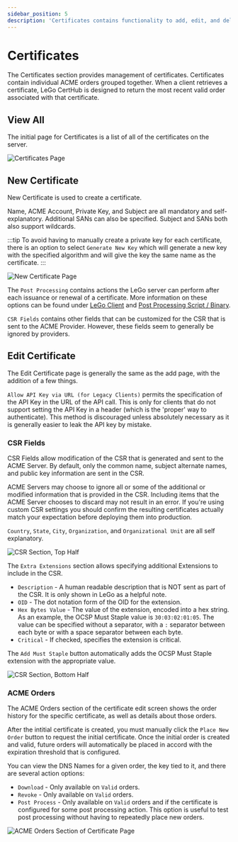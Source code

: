```yaml
---
sidebar_position: 5
description: 'Certificates contains functionality to add, edit, and delete certificates.'
---
```


# Certificates

The Certificates section provides management of certificates. Certificates contain
individual ACME orders grouped together. When a client retrieves a certificate, LeGo 
CertHub is designed to return the most recent valid order associated with that
certificate.

## View All

The initial page for Certificates is a list of all of the certificates on the server. 

![Certificates Page](/img/screenshots/certificates_all.png)

## New Certificate

New Certificate is used to create a certificate.

Name, ACME Account, Private Key, and Subject are all mandatory and 
self-explanatory. Additional SANs can also be specified. Subject and
SANs both also support wildcards.

:::tip
To avoid having to manually create a private key for each certificate,
there is an option to select `Generate New Key` which will generate
a new key with the specified algorithm and will give the key the same
name as the certificate.
:::

![New Certificate Page](/img/screenshots/certificates_new.png)

The `Post Processing` contains actions the LeGo server can perform after
each issuance or renewal of a certificate. More information on these options
can be found under [LeGo Client](/docs/using_certificates/lego_client/) and 
[Post Processing Script / Binary](/docs/using_certificates/post_process_bin/).

`CSR Fields` contains other fields that can be customized for the CSR that
is sent to the ACME Provider. However, these fields seem to generally be
ignored by providers.

## Edit Certificate

The Edit Certificate page is generally the same as the add page, with the 
addition of a few things.

`Allow API Key via URL (for Legacy Clients)` permits the specification of the 
API Key in the URL of the API call. This is only for clients that do not 
support setting the API Key in a header (which is the 'proper' way to 
authenticate). This method is discouraged unless absolutely necessary as it 
is generally easier to leak the API key by mistake.

### CSR Fields

CSR Fields allow modification of the CSR that is generated and sent to the
ACME Server. By default, only the common name, subject alternate names, and
public key information are sent in the CSR.

ACME Servers may choose to ignore all or some of the additional or modified
information that is provided in the CSR. Including items that the ACME Server
chooses to discard may not result in an error. If you're using custom CSR
settings you should confirm the resulting certificates actually match your
expectation before deploying them into production.

`Country`, `State`, `City`, `Organization`, and `Organizational Unit` are all
self explanatory.

![CSR Section, Top Half](/img/screenshots/csr_1.png)

The `Extra Extensions` section allows specifying additional Extensions to
include in the CSR.

- `Description` - A human readable description that is NOT sent as part of
  the CSR. It is only shown in LeGo as a helpful note.
- `OID` - The dot notation form of the OID for the extension.
- `Hex Bytes Value` - The value of the extension, encoded into a hex string.
  As an example, the OCSP Must Staple value is `30:03:02:01:05`. The value
  can be specified without a separator, with a `:` separator between each byte
  or with a space separator between each byte.
- `Critical` - If checked, specifies the extension is critical.

The `Add Must Staple` button automatically adds the OCSP Must Staple extension
with the appropriate value.

![CSR Section, Bottom Half](/img/screenshots/csr_2.png)

### ACME Orders

The ACME Orders section of the certificate edit screen shows the order 
history for the specific certificate, as well as details about those orders.

After the intitial certificate is created, you must manually click the 
`Place New Order` button to request the initial certificate. Once the initial
order is created and valid, future orders will automatically be placed in
accord with the expiration threshold that is configured.

You can view the DNS Names for a given order, the key tied to it, and there
are several action options:

- `Download` - Only available on `Valid` orders.
- `Revoke` - Only available on `Valid` orders.
- `Post Process` - Only available on `Valid` orders and if the certificate
  is configured for some post processing action. This option is useful to
  test post processing without having to repeatedly place new orders.

![ACME Orders Section of Certificate Page](/img/screenshots/certificates_orders.png)
